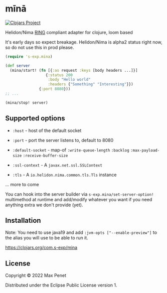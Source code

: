 # mīnā

[![Clojars Project](https://img.shields.io/clojars/v/com.s-exp/mina.svg)](https://clojars.org/com.s-exp/mina)

Helidon/Nima [RING](https://github.com/ring-clojure/ring/blob/master/SPEC) compliant adapter for clojure, loom based 

It's early days so expect breakage. 
Helidon/Nima is alpha2 status right now, so do not use this in prod please.


```clojure
(require 's-exp.mina)

(def server
  (mina/start! (fn [{:as request :keys [body headers ...]}]
                  {:status 200
                   :body "Hello world"
                   :headers {"Something" "Interesting"}})
               {:port 8080}))
;; ...

(mina/stop! server)
```

## Supported options

* `:host` - host of the default socket

* `:port` - port the server listens to, default to 8080

* `:default-socket` - map-of `:write-queue-length` `:backlog` `:max-payload-size` `:receive-buffer-size`

* `:ssl-context` - A `javax.net.ssl.SSLContext`

* `:tls` - A `io.helidon.nima.common.tls.Tls` instance

... more to come

You can hook into the server builder via `s-exp.mina/set-server-option!`
multimethod at runtime and add/modify whatever you want if you need anything
extra we don't provide (yet).

## Installation

Note: You need to use java19 and add `:jvm-opts ["--enable-preview"]` to the
alias you will use to be able to run it.

https://clojars.org/com.s-exp/mina

## License

Copyright © 2022 Max Penet

Distributed under the Eclipse Public License version 1.
